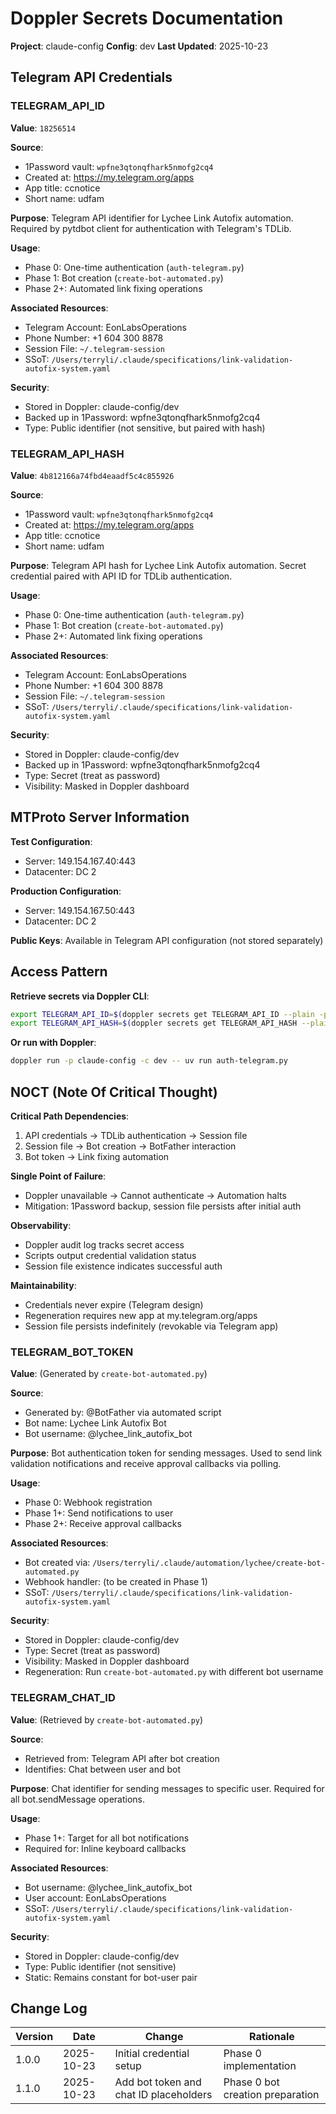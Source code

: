 # Doppler Secrets Documentation

**Project**: claude-config
**Config**: dev
**Last Updated**: 2025-10-23

## Telegram API Credentials

### TELEGRAM_API_ID

**Value**: `18256514`

**Source**:

- 1Password vault: `wpfne3qtonqfhark5nmofg2cq4`
- Created at: https://my.telegram.org/apps
- App title: ccnotice
- Short name: udfam

**Purpose**:
Telegram API identifier for Lychee Link Autofix automation. Required by pytdbot client for authentication with Telegram's TDLib.

**Usage**:

- Phase 0: One-time authentication (`auth-telegram.py`)
- Phase 1: Bot creation (`create-bot-automated.py`)
- Phase 2+: Automated link fixing operations

**Associated Resources**:

- Telegram Account: EonLabsOperations
- Phone Number: +1 604 300 8878
- Session File: `~/.telegram-session`
- SSoT: `/Users/terryli/.claude/specifications/link-validation-autofix-system.yaml`

**Security**:

- Stored in Doppler: claude-config/dev
- Backed up in 1Password: wpfne3qtonqfhark5nmofg2cq4
- Type: Public identifier (not sensitive, but paired with hash)

### TELEGRAM_API_HASH

**Value**: `4b812166a74fbd4eaadf5c4c855926`

**Source**:

- 1Password vault: `wpfne3qtonqfhark5nmofg2cq4`
- Created at: https://my.telegram.org/apps
- App title: ccnotice
- Short name: udfam

**Purpose**:
Telegram API hash for Lychee Link Autofix automation. Secret credential paired with API ID for TDLib authentication.

**Usage**:

- Phase 0: One-time authentication (`auth-telegram.py`)
- Phase 1: Bot creation (`create-bot-automated.py`)
- Phase 2+: Automated link fixing operations

**Associated Resources**:

- Telegram Account: EonLabsOperations
- Phone Number: +1 604 300 8878
- Session File: `~/.telegram-session`
- SSoT: `/Users/terryli/.claude/specifications/link-validation-autofix-system.yaml`

**Security**:

- Stored in Doppler: claude-config/dev
- Backed up in 1Password: wpfne3qtonqfhark5nmofg2cq4
- Type: Secret (treat as password)
- Visibility: Masked in Doppler dashboard

## MTProto Server Information

**Test Configuration**:

- Server: 149.154.167.40:443
- Datacenter: DC 2

**Production Configuration**:

- Server: 149.154.167.50:443
- Datacenter: DC 2

**Public Keys**: Available in Telegram API configuration (not stored separately)

## Access Pattern

**Retrieve secrets via Doppler CLI**:

```bash
export TELEGRAM_API_ID=$(doppler secrets get TELEGRAM_API_ID --plain -p claude-config -c dev)
export TELEGRAM_API_HASH=$(doppler secrets get TELEGRAM_API_HASH --plain -p claude-config -c dev)
```

**Or run with Doppler**:

```bash
doppler run -p claude-config -c dev -- uv run auth-telegram.py
```

## NOCT (Note Of Critical Thought)

**Critical Path Dependencies**:

1. API credentials → TDLib authentication → Session file
1. Session file → Bot creation → BotFather interaction
1. Bot token → Link fixing automation

**Single Point of Failure**:

- Doppler unavailable → Cannot authenticate → Automation halts
- Mitigation: 1Password backup, session file persists after initial auth

**Observability**:

- Doppler audit log tracks secret access
- Scripts output credential validation status
- Session file existence indicates successful auth

**Maintainability**:

- Credentials never expire (Telegram design)
- Regeneration requires new app at my.telegram.org/apps
- Session file persists indefinitely (revokable via Telegram app)

### TELEGRAM_BOT_TOKEN

**Value**: (Generated by `create-bot-automated.py`)

**Source**:

- Generated by: @BotFather via automated script
- Bot name: Lychee Link Autofix Bot
- Bot username: @lychee_link_autofix_bot

**Purpose**:
Bot authentication token for sending messages. Used to send link validation notifications and receive approval callbacks via polling.

**Usage**:

- Phase 0: Webhook registration
- Phase 1+: Send notifications to user
- Phase 2+: Receive approval callbacks

**Associated Resources**:

- Bot created via: `/Users/terryli/.claude/automation/lychee/create-bot-automated.py`
- Webhook handler: (to be created in Phase 1)
- SSoT: `/Users/terryli/.claude/specifications/link-validation-autofix-system.yaml`

**Security**:

- Stored in Doppler: claude-config/dev
- Type: Secret (treat as password)
- Visibility: Masked in Doppler dashboard
- Regeneration: Run `create-bot-automated.py` with different bot username

### TELEGRAM_CHAT_ID

**Value**: (Retrieved by `create-bot-automated.py`)

**Source**:

- Retrieved from: Telegram API after bot creation
- Identifies: Chat between user and bot

**Purpose**:
Chat identifier for sending messages to specific user. Required for all bot.sendMessage operations.

**Usage**:

- Phase 1+: Target for all bot notifications
- Required for: Inline keyboard callbacks

**Associated Resources**:

- Bot username: @lychee_link_autofix_bot
- User account: EonLabsOperations
- SSoT: `/Users/terryli/.claude/specifications/link-validation-autofix-system.yaml`

**Security**:

- Stored in Doppler: claude-config/dev
- Type: Public identifier (not sensitive)
- Static: Remains constant for bot-user pair

## Change Log

| Version | Date       | Change                                 | Rationale                        |
| ------- | ---------- | -------------------------------------- | -------------------------------- |
| 1.0.0   | 2025-10-23 | Initial credential setup               | Phase 0 implementation           |
| 1.1.0   | 2025-10-23 | Add bot token and chat ID placeholders | Phase 0 bot creation preparation |
